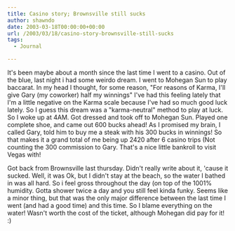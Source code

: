 ```yaml
---
title: Casino story; Brownsville still sucks
author: shawndo
date: 2003-03-18T00:00:00+00:00
url: /2003/03/18/casino-story-brownsville-still-sucks
tags:
  - Journal

---
```

It's been maybe about a month since the last time I went to a casino. Out of the blue, last night i had some weirdo dream. I went to Mohegan Sun to play baccarat. In my head I thought, for some reason, "For reasons of Karma, I'll give Gary (my coworker) half my winnings" I've had this feeling lately that I'm a little negative on the Karma scale because I've had so much good luck lately. So I guess this dream was a "karma-neutral" method to play at luck. So I woke up at 4AM. Got dressed and took off to Mohegan Sun. Played one complete shoe, and came out 600 bucks ahead! As I promised my brain, I called Gary, told him to buy me a steak with his 300 bucks in winnings! So that makes it a grand total of me being up 2420 after 6 casino trips (Not counting the 300 commission to Gary. That's a nice little bankroll to visit Vegas with!  

Got back from Brownsville last thursday. Didn't really write about it, 'cause it sucked. Well, it was Ok, but I didn't stay at the beach, so the water I bathed in was all hard. So i feel gross throughout the day (on top of the 1001% humidity. Gotta shower twice a day and you still feel kinda funky. Seems like a minor thing, but that was the only major difference between the last time I went (and had a good time) and this time. So I blame everything on the water! Wasn't worth the cost of the ticket, although Mohegan did pay for it! :)